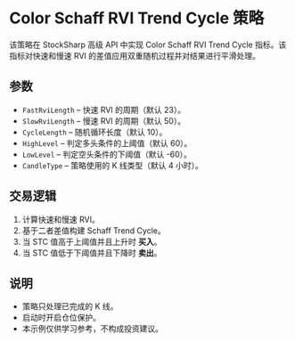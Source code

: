 # Color Schaff RVI Trend Cycle 策略

该策略在 StockSharp 高级 API 中实现 Color Schaff RVI Trend Cycle 指标。该指标对快速和慢速 RVI 的差值应用双重随机过程并对结果进行平滑处理。

## 参数
- `FastRviLength` – 快速 RVI 的周期（默认 23）。
- `SlowRviLength` – 慢速 RVI 的周期（默认 50）。
- `CycleLength` – 随机循环长度（默认 10）。
- `HighLevel` – 判定多头条件的上阈值（默认 60）。
- `LowLevel` – 判定空头条件的下阈值（默认 -60）。
- `CandleType` – 策略使用的 K 线类型（默认 4 小时）。

## 交易逻辑
1. 计算快速和慢速 RVI。
2. 基于二者差值构建 Schaff Trend Cycle。
3. 当 STC 值高于上阈值并且上升时 **买入**。
4. 当 STC 值低于下阈值并且下降时 **卖出**。

## 说明
- 策略只处理已完成的 K 线。
- 启动时开启仓位保护。
- 本示例仅供学习参考，不构成投资建议。
